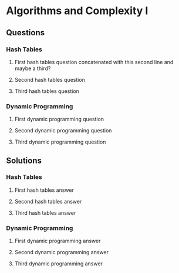 # Algorithms and Complexity I #

## Questions ##

### Hash Tables ###

1. First hash tables question 
concatenated with this second line
and maybe a third?

2. Second hash tables question

3. Third hash tables question


### Dynamic Programming ###

1. First dynamic programming question

2. Second dynamic programming question

3. Third dynamic programming question


## Solutions ##

### Hash Tables ###

1. First hash tables answer 

2. Second hash tables answer

3. Third hash tables answer

### Dynamic Programming ###

1. First dynamic programming answer

2. Second dynamic programming answer

3. Third dynamic programming answer

